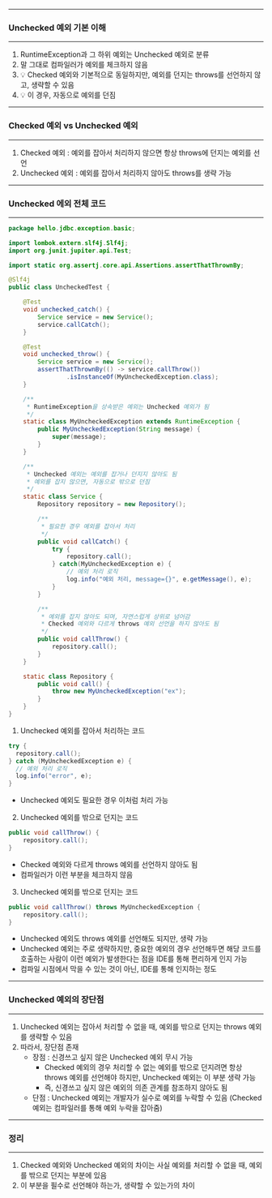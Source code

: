 -----
### Unchecked 예외 기본 이해
-----
1. RuntimeException과 그 하위 예외는 Unchecked 예외로 분류
2. 말 그대로 컴파일러가 예외를 체크하지 않음
3. 💡 Checked 예외와 기본적으로 동일하지만, 예외를 던지는 throws를 선언하지 않고, 생략할 수 있음
4. 💡 이 경우, 자동으로 예외를 던짐

-----
### Checked 예외 vs Unchecked 예외
-----
1. Checked 예외 : 예외를 잡아서 처리하지 않으면 항상 throws에 던지는 예외를 선언
2. Unchecked 예외 : 예외를 잡아서 처리하지 않아도 throws를 생략 가능

-----
### Unchecked 에외 전체 코드
-----
```java
package hello.jdbc.exception.basic;

import lombok.extern.slf4j.Slf4j;
import org.junit.jupiter.api.Test;

import static org.assertj.core.api.Assertions.assertThatThrownBy;

@Slf4j
public class UncheckedTest {

    @Test
    void unchecked_catch() {
        Service service = new Service();
        service.callCatch();
    }

    @Test
    void unchecked_throw() {
        Service service = new Service();
        assertThatThrownBy(() -> service.callThrow())
                .isInstanceOf(MyUncheckedException.class);
    }

    /**
     * RuntimeException을 상속받은 예외는 Unchecked 예외가 됨
     */
    static class MyUncheckedException extends RuntimeException {
        public MyUncheckedException(String message) {
            super(message);
        }
    }

    /**
     * Unchecked 예외는 예외를 잡거나 던지지 않아도 됨
     * 예외를 잡지 않으면, 자동으로 밖으로 던짐
     */
    static class Service {
        Repository repository = new Repository();

        /**
         * 필요한 경우 예외를 잡아서 처리
         */
        public void callCatch() {
            try {
                repository.call();
            } catch(MyUncheckedException e) {
                // 예외 처리 로직
                log.info("예외 처리, message={}", e.getMessage(), e);
            }
        }

        /**
         * 예외를 잡지 않아도 되며, 자연스럽게 상위로 넘어감
         * Checked 예외와 다르게 throws 예외 선언을 하지 않아도 됨
         */
        public void callThrow() {
            repository.call();
        }
    }

    static class Repository {
        public void call() {
            throw new MyUncheckedException("ex");
        }
    }
}
```

1. Unchecked 예외를 잡아서 처리하는 코드
```java
try {
  repository.call();
} catch (MyUncheckedException e) {
  // 예외 처리 로직
  log.info("error", e);
}
```
  - Unchecked 예외도 필요한 경우 이처럼 처리 가능

2. Unchecked 예외를 밖으로 던지는 코드
```java
public void callThrow() {
    repository.call();
}
```
  - Checked 예외와 다르게 throws 예외를 선언하지 않아도 됨
  - 컴파일러가 이런 부분을 체크하지 않음

3. Unchecked 예외를 밖으로 던지는 코드
```java
public void callThrow() throws MyUncheckedException {
    repository.call();
}
```
  - Unchecked 예외도 throws 예외를 선언해도 되지만, 생략 가능
  - Unchecked 예외는 주로 생략하지만, 중요한 예외의 경우 선언해두면 해당 코드를 호출하는 사람이 이런 예외가 발생한다는 점을 IDE를 통해 편리하게 인지 가능
  - 컴파일 시점에서 막을 수 있는 것이 아닌, IDE를 통해 인지하는 정도

-----
### Unchecked 예외의 장단점
-----
1. Unchecked 예외는 잡아서 처리할 수 없을 때, 예외를 밖으로 던지는 throws 예외를 생략할 수 있음
2. 따라서, 장단점 존재
   - 장점 : 신경쓰고 싶지 않은 Unchecked 예외 무시 가능
     + Checked 예외의 경우 처리할 수 없는 예외를 밖으로 던지려면 항상 throws 예외를 선언해야 하지만, Unchecked 예외는 이 부분 생략 가능
     + 즉, 신경쓰고 싶지 않은 예외의 의존 관계를 참조하지 않아도 됨
   - 단점 : Unchecked 예외는 개발자가 실수로 예외를 누락할 수 있음 (Checked 예외는 컴파일러를 통해 예외 누락을 잡아줌)

-----
### 정리
-----
1. Checked 예외와 Unchecked 예외의 차이는 사실 예외를 처리할 수 없을 때, 예외를 밖으로 던지는 부분에 있음
2. 이 부분을 필수로 선언해야 하는가, 생략할 수 있는가의 차이
